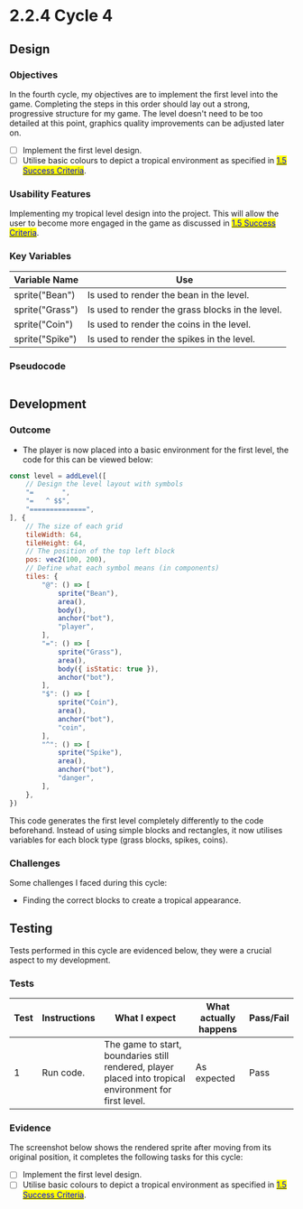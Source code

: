 # 2.2.4 Cycle 4

## Design

### Objectives

In the fourth cycle, my objectives are to implement the first level into the game. Completing the steps in this order should lay out a strong, progressive structure for my game. The level doesn't need to be too detailed at this point, graphics quality improvements can be adjusted later on.

* [ ] Implement the first level design.
* [ ] Utilise basic colours to depict a tropical environment as specified in [<mark style="color:blue;">1.5 Success Criteria</mark>](../1-analysis/1.5-success-criteria.md).

### Usability Features

Implementing my tropical level design into the project. This will allow the user to become more engaged in the game as discussed in [<mark style="color:blue;">1.5 Success Criteria</mark>](../1-analysis/1.5-success-criteria.md).



### Key Variables

| Variable Name   | Use                                              |
| --------------- | ------------------------------------------------ |
| sprite("Bean")  | Is used to render the bean in the level.         |
| sprite("Grass") | Is used to render the grass blocks in the level. |
| sprite("Coin")  | Is used to render the coins in the level.        |
| sprite("Spike") | Is used to render the spikes in the level.       |

### Pseudocode

```
```

## Development

### Outcome

* The player is now placed into a basic environment for the first level, the code for this can be viewed below:

```javascript
const level = addLevel([
	// Design the level layout with symbols
    "=       ",
	"=   ^ $$",
	"==============",
], {
	// The size of each grid
	tileWidth: 64,
	tileHeight: 64,
	// The position of the top left block
	pos: vec2(100, 200),
	// Define what each symbol means (in components)
	tiles: {
		"@": () => [
			sprite("Bean"),
			area(),
			body(),
			anchor("bot"),
			"player",
		],
		"=": () => [
			sprite("Grass"),
			area(),
			body({ isStatic: true }),
			anchor("bot"),
		],
		"$": () => [
			sprite("Coin"),
			area(),
			anchor("bot"),
			"coin",
		],
		"^": () => [
			sprite("Spike"),
			area(),
			anchor("bot"),
			"danger",
		],
	},
})
```

This code generates the first level completely differently to the code beforehand. Instead of using simple blocks and rectangles, it now utilises variables for each block type (grass blocks, spikes, coins).

### Challenges

Some challenges I faced during this cycle:

* Finding the correct blocks to create a tropical appearance.

## Testing

Tests performed in this cycle are evidenced below, they were a crucial aspect to my development.

### Tests

| Test | Instructions | What I expect                                                                                          | What actually happens | Pass/Fail |
| ---- | ------------ | ------------------------------------------------------------------------------------------------------ | --------------------- | --------- |
| 1    | Run code.    | The game to start, boundaries still rendered, player placed into tropical environment for first level. | As expected           | Pass      |

### Evidence

The screenshot below shows the rendered sprite after moving from its original position, it completes the following tasks for this cycle:

* [ ] Implement the first level design.
* [ ] Utilise basic colours to depict a tropical environment as specified in [<mark style="color:blue;">1.5 Success Criteria</mark>](../1-analysis/1.5-success-criteria.md).
